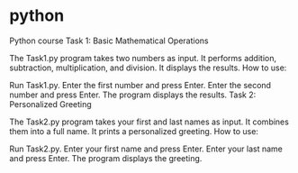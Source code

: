 # python
Python course
Task 1: Basic Mathematical Operations

The Task1.py program takes two numbers as input.
It performs addition, subtraction, multiplication, and division.
It displays the results.
How to use:

Run Task1.py.
Enter the first number and press Enter.
Enter the second number and press Enter.
The program displays the results.
Task 2: Personalized Greeting   

The Task2.py program takes your first and last names as input.
It combines them into a full name.
It prints a personalized greeting.
How to use:

Run Task2.py.
Enter your first name and press Enter.
Enter your last name and press Enter.
The program displays the greeting.
